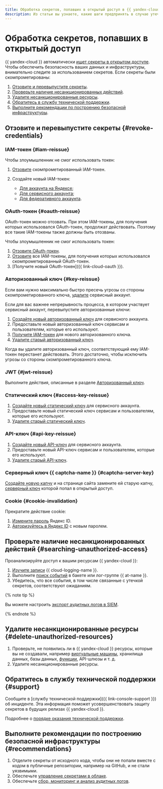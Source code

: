 ```yaml
---
title: Обработка секретов, попавших в открытый доступ в {{ yandex-cloud }}
description: Из статьи вы узнаете, какие шаги предпринять в случае утечки секретов в открытый доступ.
---
```


# Обработка секретов, попавших в открытый доступ

{{ yandex-cloud }} автоматически [ищет секреты в открытом доступе](../../security/operations/search-secrets.md). Чтобы обеспечить безопасность ваших данных и инфраструктуры, внимательно следите за использованием секретов. Если секреты были скомпрометированы:

1. [Отзовите и перевыпустите секреты](#revoke-credentials).
1. [Проверьте наличие несанкционированных действий](#searching-unauthorized-access).
1. [Удалите несанкционированные ресурсы](#delete-unauthorized-resources).
1. [Обратитесь в службу технической поддержки](#support).
1. [Выполните рекомендации по построению безопасной инфраструктуры](#recommendations).

## Отзовите и перевыпустите секреты {#revoke-credentials}

### IAM-токен {#iam-reissue}

Чтобы злоумышленник не смог использовать токен:

1. [Отзовите](./iam-token/revoke-iam-token.md) скомпрометированный IAM-токен.
1. Создайте новый IAM-токен:

    * [Для аккаунта на Яндексе](iam-token/create.md);
    * [Для сервисного аккаунта](iam-token/create-for-sa.md);
    * [Для федеративного аккаунта](iam-token/create-for-federation.md).

### OAuth-токен {#oauth-reissue}

OAuth-токен можно отозвать. При этом IAM-токены, для получения которых использовался OAuth-токен, продолжат действовать. Поэтому все такие IAM-токены также должны быть отозваны.

Чтобы злоумышленник не смог использовать токен:

1. [Отзовите OAuth-токен](https://yandex.ru/dev/id/doc/dg/oauth/reference/token-invalidate.html).
1. [Отзовите](./iam-token/revoke-iam-token.md) все IAM-токены, для получения которых использовался скомпрометированный OAuth-токен.
1. [Получите новый OAuth-токен]({{ link-cloud-oauth }}).

### Авторизованный ключ {#key-reissue}

Если вам нужно максимально быстро пресечь угрозы со стороны скомпрометированного ключа, [удалите](sa/delete.md) сервисный аккаунт.

Если для вас важнее непрерывность процесса, в котором участвует сервисный аккаунт, перевыпустите авторизованные ключи:

1. [Создайте новый авторизованный ключ](authentication/manage-authorized-keys.md#create-authorized-key) для сервисного аккаунта.
1. Предоставьте новый авторизованный ключ сервисам и пользователям, которые его используют.
1. [Получите IAM-токен](../../iam/operations/iam-token/create-for-sa.md) для нового авторизованного ключа.
1. [Удалите старый авторизованный ключ](./authentication/manage-authorized-keys.md#delete-authorized-key).

Когда вы удалите авторизованный ключ, соответствующий ему IAM-токен перестанет действовать. Этого достаточно, чтобы исключить угрозы со стороны скомпрометированного ключа.

### JWT {#jwt-reissue}

Выполните действия, описанные в разделе [Авторизованный ключ](#key-reissue).

### Статический ключ {#access-key-reissue}

1. [Создайте новый статический ключ](authentication/manage-access-keys.md#create-access-key) для сервисного аккаунта.
1. Предоставьте новый статический ключ сервисам и пользователям, которые его используют.
1. [Удалите старый статический ключ](authentication/manage-access-keys.md#delete-access-key).

### API-ключ {#api-key-reissue}

1. [Создайте новый API-ключ](authentication/manage-api-keys.md#create-api-key) для сервисного аккаунта.
1. Предоставьте новый API-ключ сервисам и пользователям, которые его используют.
1. [Удалите старый API-ключ](./authentication/manage-api-keys.md#delete-api-key).

### Серверный ключ {{ captcha-name }} {#captcha-server-key}

[Создайте новую капчу](../../smartcaptcha/quickstart.md#creat-captcha) и на странице сайта замените ей старую капчу, [серверный ключ](../../smartcaptcha/concepts/keys.md) которой попал в открытый доступ.

### Cookie {#cookie-invalidation}

Прекратите действие cookie:

1. [Измените пароль](https://yandex.ru/support/id/profile.html) Яндекс ID. 
1. [Авторизуйтесь в Яндекс ID](https://passport.yandex.ru/) с новым паролем.

## Проверьте наличие несанкционированных действий {#searching-unauthorized-access}

Проанализируйте доступ к вашим ресурсам {{ yandex-cloud }}:

1. [Изучите записи](../../logging/operations/read-logs.md) {{ cloud-logging-name }}.
1. Выполните [поиск событий](../../audit-trails/tutorials/search-events-audit-logs/index.md) в бакете или лог-группе {{ at-name }}.
1. Убедитесь, что все события, в том числе связанные с утечкой секретов, соответствуют ожиданиям.

{% note tip %}

Вы можете настроить [экспорт аудитных логов в SIEM](../../audit-trails/concepts/export-siem.md).

{% endnote %}

## Удалите несанкционированные ресурсы {#delete-unauthorized-resources}

1. Проверьте, не появились ли в {{ yandex-cloud }} ресурсы, которые вы не создавали, например [виртуальные машины](../../glossary/vm.md), хранилища данных, базы данных, [функции](../../functions/concepts/function.md), API-шлюзы и т. д.
1. Удалите несанкционированные ресурсы.

## Обратитесь в службу технической поддержки {#support}

Сообщите в [службу технической поддержки]({{ link-console-support }}) об инциденте. Эта информация поможет усовершенствовать защиту секретов в будущих релизах {{ yandex-cloud }}.

Подробнее о [порядке оказания технической поддержки](../../support/overview.md).

## Выполните рекомендации по построению безопасной инфраструктуры {#recommendations}

1. Отделите секреты от исходного кода, чтобы они не попали вместе с кодом в публичные репозитории, например на GitHub, и не стали уязвимыми.
1. Обеспечьте [управление секретами в облаке](../../security/standard/encryption.md).
1. Обеспечьте [сбор, мониторинг и анализ аудитных логов](../../security/standard/audit-logs.md).
